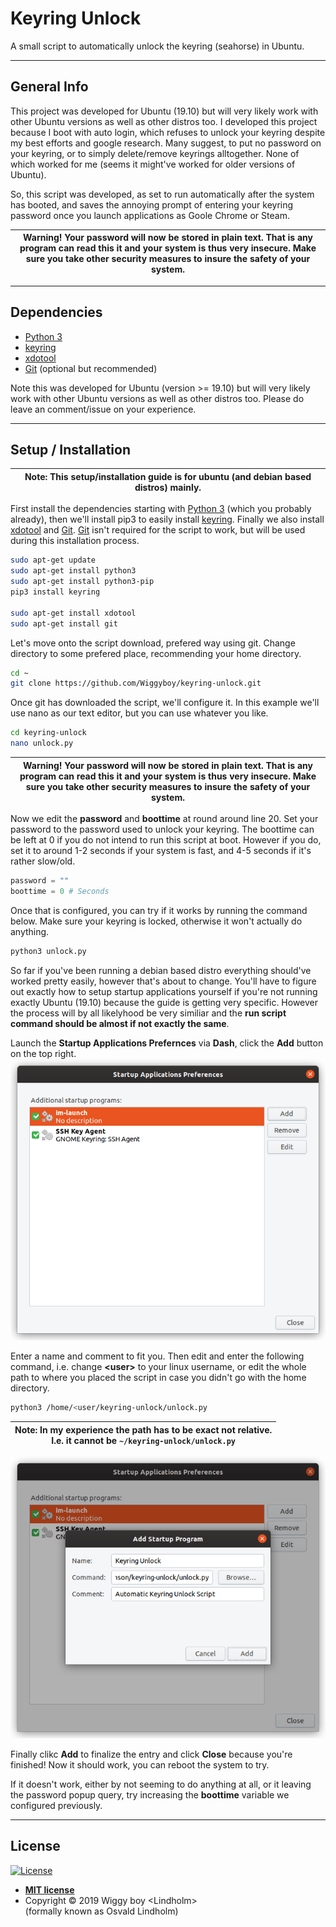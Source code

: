 # Keyring Unlock
A small script to automatically unlock the keyring (seahorse) in Ubuntu.

---
<!---
## Table of contents
* [General info](#general-info)
* [Setup / Installation](#setup-/-installation)
* [Contact](#contact)

---
-->

## General Info
This project was developed for Ubuntu (19.10) but will very likely work with other Ubuntu versions as well as other distros too. I developed this project because I boot with auto login, which refuses to unlock your keyring despite my best efforts and google research. Many suggest, to put no password on your keyring, or to simply delete/remove keyrings alltogether. None of which worked for me (seems it might've worked for older versions of Ubuntu).

So, this script was developed, as set to run automatically after the system has booted, and saves the annoying prompt of entering your keyring password once you launch applications as Goole Chrome or Steam.

| Warning! Your password will now be stored in plain text. That is any program can read this it and your system is thus very insecure. Make sure you take other security measures to insure the safety of your system.  |
| --- |

---

## Dependencies
* [Python 3](https://www.python.org/download/releases/3.0/)
* [keyring](https://pypi.org/project/keyring/)
* [xdotool](https://github.com/jordansissel/xdotool)
* [Git](https://git-scm.com/) (optional but recommended)

Note this was developed for Ubuntu (version >= 19.10) but will very likely work with other Ubuntu versions as well as other distros too. Please do leave an comment/issue on your experience.

---

## Setup / Installation
| Note: This setup/installation guide is for ubuntu (and debian based distros) mainly. |
| --- |

First install the dependencies starting with [Python 3](https://www.python.org/download/releases/3.0/) (which you probably already), then we'll install pip3 to easily install [keyring](https://pypi.org/project/keyring/). Finally we also install [xdotool](https://github.com/jordansissel/xdotool) and [Git](https://git-scm.com/). [Git](https://git-scm.com/) isn't required for the script to work, but will be used during this installation process.

```bash
sudo apt-get update
sudo apt-get install python3
sudo apt-get install python3-pip
pip3 install keyring

sudo apt-get install xdotool
sudo apt-get install git
```

Let's move onto the script download, prefered way using git. Change directory to some prefered place, recommending your home directory.

```bash
cd ~
git clone https://github.com/Wiggyboy/keyring-unlock.git
```

Once git has downloaded the script, we'll configure it. In this example we'll use nano as our text editor, but you can use whatever you like.
```bash
cd keyring-unlock
nano unlock.py
```

| Warning! Your password will now be stored in plain text. That is any program can read this it and your system is thus very insecure. Make sure you take other security measures to insure the safety of your system.  |
| --- |

Now we edit the **password** and **boottime** at round around line 20. Set your password to the password used to unlock your keyring. The boottime can be left at 0 if you do not intend to run this script at boot. However if you do, set it to around 1-2 seconds if your system is fast, and 4-5 seconds if it's rather slow/old.

```python
password = ""
boottime = 0 # Seconds
```

Once that is configured, you can try if it works by running the command below. Make sure your keyring is locked, otherwise it won't actually do anything.
```bash
python3 unlock.py
```

So far if you've been running a debian based distro everything should've worked pretty easily, however that's about to change. You'll have to figure out exactly how to setup startup applications yourself if you're not running exactly Ubuntu (19.10) because the guide is getting very specific. However the process will by all likelyhood be very similiar and the **run script command should be almost if not exactly the same**.

Launch the **Startup Applications Prefernces** via **Dash**, click the **Add** button on the top right.
![test image size](/imgs/1.png)

Enter a name and comment to fit you. Then edit and enter the following command, i.e. change **\<user\>** to your linux username, or edit the whole path to where you placed the script in case you didn't go with the home directory.
```bash
python3 /home/<user/keyring-unlock/unlock.py
```
| Note: In my experience the path has to be exact not relative. <br> I.e. it cannot be `~/keyring-unlock/unlock.py` |
| --- |

![test image size](/imgs/2.png)

Finally clikc **Add** to finalize the entry and click **Close** because you're finished! Now it should work, you can reboot the system to try.

If it doesn't work, either by not seeming to do anything at all, or it leaving the password popup query, try increasing the **boottime** variable we configured previously.

---

## License

[![License](http://img.shields.io/:license-mit-blue.svg?style=flat-square)](http://badges.mit-license.org)

- **[MIT license](http://opensource.org/licenses/mit-license.php)**
- Copyright &copy; 2019 Wiggy boy \<Lindholm\>\
  (formally known as Osvald Lindholm)